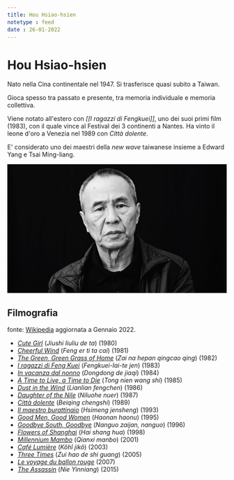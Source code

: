 ```yaml
---
title: Hou Hsiao-hsien
notetype : feed
date : 26-01-2022
---
```


# Hou Hsiao-hsien

Nato nella Cina continentale nel 1947. Si trasferisce quasi subito a Taiwan.

Gioca spesso tra passato e presente, tra memoria individuale e memoria collettiva.

Viene notato all'estero con _[[I ragazzi di Fengkuei]]_, uno dei suoi primi film (1983), con il quale vince al Festival dei 3 continenti a Nantes.
Ha vinto il leone d'oro a Venezia nel 1989 con _Città dolente_.

E' considerato uno dei maestri della _new wave_ taiwanese insieme a Edward Yang e Tsai Ming-liang.

![Hou Hsiao-hsien](/assets/img/houhsiaohsien.jpeg "Hou Hsiao-hsien")

## Filmografia 
fonte: [Wikipedia](https://it.wikipedia.org/wiki/Hou_Hsiao-hsien) aggiornata a Gennaio 2022.

-   _[Cute Girl](https://it.wikipedia.org/wiki/Cute_Girl "Cute Girl")_ (_Jiushi liuliu de ta_) (1980)
-   _[Cheerful Wind](https://it.wikipedia.org/w/index.php?title=Cheerful_Wind&action=edit&redlink=1 "Cheerful Wind (la pagina non esiste)")_ (_Feng er ti ta cai_) (1981)
-   _[The Green, Green Grass of Home](https://it.wikipedia.org/wiki/The_Green,_Green_Grass_of_Home "The Green, Green Grass of Home")_ (_Zai na hepan qingcao qing_) (1982)
-   _[I ragazzi di Feng Kuei](https://it.wikipedia.org/wiki/I_ragazzi_di_Feng_Kuei "I ragazzi di Feng Kuei")_ (_Fengkuei-lai-te jen_) (1983)
-   _[In vacanza dal nonno](https://it.wikipedia.org/wiki/In_vacanza_dal_nonno "In vacanza dal nonno")_ (_Dongdong de jiaqi_) (1984)
-   _[A Time to Live, a Time to Die](https://it.wikipedia.org/wiki/A_Time_to_Live,_a_Time_to_Die "A Time to Live, a Time to Die")_ (_Tong nien wang shi_) (1985)
-   _[Dust in the Wind](https://it.wikipedia.org/wiki/Dust_in_the_Wind "Dust in the Wind")_ (_Lianlian fengchen_) (1986)
-   _[Daughter of the Nile](https://it.wikipedia.org/w/index.php?title=Daughter_of_the_Nile&action=edit&redlink=1 "Daughter of the Nile (la pagina non esiste)")_ (_Niluohe nuer_) (1987)
-   _[Città dolente](https://it.wikipedia.org/wiki/Citt%C3%A0_dolente_(film_1989) "Città dolente (film 1989)")_ (_Beiqing chengshi_) (1989)
-   _[Il maestro burattinaio](https://it.wikipedia.org/wiki/Il_maestro_burattinaio "Il maestro burattinaio")_ (_Hsimeng jensheng_) (1993)
-   _[Good Men, Good Women](https://it.wikipedia.org/wiki/Good_Men,_Good_Women "Good Men, Good Women")_ (_Haonan haonu_) (1995)
-   _[Goodbye South, Goodbye](https://it.wikipedia.org/wiki/Goodbye_South,_Goodbye "Goodbye South, Goodbye")_ (_Nanguo zaijan, nanguo_) (1996)
-   _[Flowers of Shanghai](https://it.wikipedia.org/wiki/Flowers_of_Shanghai "Flowers of Shanghai")_ (_Hai shang hua_) (1998)
-   _[Millennium Mambo](https://it.wikipedia.org/wiki/Millennium_Mambo "Millennium Mambo")_ (_Qianxi manbo_) (2001)
-   _[Café Lumière](https://it.wikipedia.org/wiki/Caf%C3%A9_Lumi%C3%A8re "Café Lumière")_ (_Kôhî jikô_) (2003)
-   _[Three Times](https://it.wikipedia.org/wiki/Three_Times "Three Times")_ (_Zui hao de shi guang_) (2005)
-   _[Le voyage du ballon rouge](https://it.wikipedia.org/wiki/Le_voyage_du_ballon_rouge "Le voyage du ballon rouge")_ (2007)
-   _[The Assassin](https://it.wikipedia.org/wiki/The_Assassin_(film_2015) "The Assassin (film 2015)")_ (_Nie Yinniang_) (2015)